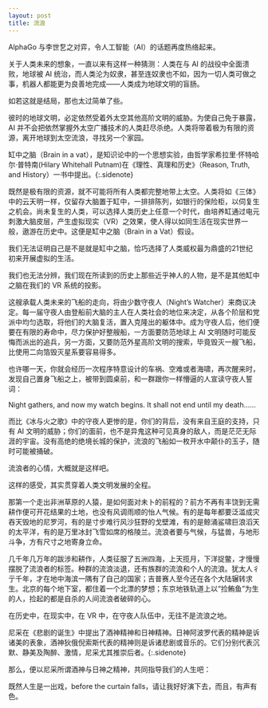 ```yaml
---
layout: post
title: 流浪
---
```


AlphaGo 与李世乭之对弈，令人工智能（AI）的话题再度热络起来。

关于人类未来的想象，一直以来有这样一种猜测：人类在与 AI 的战役中全面溃败，地球被 AI 统治，而人类沦为奴隶，甚至连奴隶也不如，因为一切人类可做之事，机器人都能更为良善地完成——人类成为地球文明的盲肠。

如若这就是结局，那也太过简单了些。

彼时的地球文明，必定依然受着外太空其他高阶文明的威胁。为使自己免于暴露，AI 并不会把依然掌握外太空广播技术的人类赶尽杀绝。人类将带着极为有限的资源，离开地球到太空流浪，寻找另一个家园。

缸中之脑（Brain in a vat），是知识论中的一个思想实验，由哲学家希拉里·怀特哈尔·普特南(Hilary Whitehall Putnam)在《理性、真理和历史》（Reason, Truth, and History）一书中提出。{:.sidenote}

既然是极有限的资源，就不可能将所有人类都完整地带上太空。人类将如《三体》中的云天明一样，仅留存大脑置于缸中，一排排陈列，如银行的保险柜，以伺复生之机会。尚未复生的人类，可以选择人类历史上任意一个时代，由培养缸通过电元刺激大脑皮层，产生虚拟现实（VR）之效果，使人得以如同生活在现实世界一般，遨游在历史中。这便是缸中之脑（Brain in a Vat）假设。

我们无法证明自己是不是就是缸中之脑，恰巧选择了人类威权最为鼎盛的21世纪初来开展虚拟的生活。

我们也无法分辨，我们现在所读到的历史上那些近乎神人的人物，是不是其他缸中之脑在我们的 VR 系统的投影。

这艘承载人类未来的飞船的走向，将由少数守夜人（Night’s Watcher）来商议决定。每一届守夜人由登船前大脑的主人在人类社会的地位来决定，从各个阶层和党派中均匀选取，将他们的大脑复活，置入克隆出的躯体中。成为守夜人后，他们便要在有限的寿命中，尽力保护好整艘船，一方面要防范地球上 AI 文明随时可能反悔而派出的追兵，另一方面，又要防范外星高阶文明的搜索，毕竟毁灭一艘飞船，比使用二向箔毁灭星系要容易得多。

也许哪一天，你就会经历一次程序特意设计的车祸、空难或者海啸，再次醒来时，发现自己置身飞船之上，被带到圆桌前，和一群跟你一样懵逼的人宣读守夜人誓词：

Night gathers, and now my watch begins. It shall not end until my death……

而比《冰与火之歌》中的守夜人更惨的是，你们的背后，没有来自王庭的支持，只有 AI 文明的威胁；你们的面前，也不是异鬼这种可见真身的敌人，而是茫茫无际涯的宇宙。没有高绝的绝境长城的保护，流浪的飞船如一枚开水中颠仆的玉子，随时可能被捅破。

流浪者的心情，大概就是这样吧。

这样的感受，其实贯穿着人类文明发展的全程。

那第一个走出非洲草原的人猿，是如何面对未卜的前程的？前方不再有丰饶到无需耕作便可开花结果的土地，也没有风调雨顺的怡人气候。有的是每年都要泛滥成灾吞天毁地的尼罗河，有的是寸步难行风沙狂野的戈壁滩，有的是鲸涌鲨啸巨浪滔天的太平洋，有的是万里冰封飞雪如席的格陵兰。流浪者要与气候，与猛兽，与地形斗争，方有尺寸之地寄身立命。

几千年几万年的跋涉和耕作，人类征服了五洲四海，上天揽月，下洋捉鳖，才慢慢摆脱了流浪者的标签。种群的流浪淡退，还有族群的流浪和个人的流浪。犹太人彳亍千年，才在地中海滨一隅有了自己的国家；吉普赛人至今还在各个大陆辗转求生。北京的每个地下室，都住着一个北漂的梦想；东京地铁轨道上以“捡鲔鱼”为生的人，捡起的都是自杀的人间流浪者破碎的心。

在历史中，在现实中，在 VR 中，在守夜人队伍中，无往不是流浪之地。

尼采在《悲剧的诞生》中提出了酒神精神和日神精神。日神阿波罗代表的精神是诉诸美的表象，酒神狄俄倪索斯代表的精神则是诉诸悲剧或音乐的。它们分别代表沉默、静美及陶醉、激情，尼采尤其推崇后者。{:.sidenote}

那么，便以尼采所谓酒神与日神之精神，共同指导我们的人生吧：

既然人生是一出戏，before the curtain falls，请让我好好演下去，而且，有声有色。

